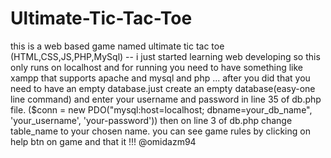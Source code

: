 # Ultimate-Tic-Tac-Toe
this is a web based game named ultimate tic tac toe (HTML,CSS,JS,PHP,MySql) --
i just started learning web developing so this only runs on localhost and for running you need to have something like xampp that supports apache and mysql and php ...
after you did that you need to have an empty database.just create an empty database(easy-one line command) and enter your username and password in line 35 of db.php file.
($conn = new PDO("mysql:host=localhost; dbname=your_db_name", 'your_username', 'your-password'))
then on line 3 of db.php change table_name to your chosen name.
you can see game rules by clicking on help btn on game
and that it !!!
@omidazm94
